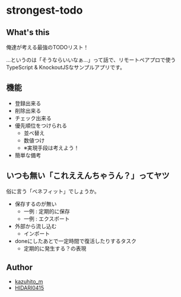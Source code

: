 # strongest-todo

## What's this

俺達が考える最強のTODOリスト！

…というのは「そうならいいなぁ…」って話で、リモートペアプロで使うTypeScript & KnockoutJSなサンプルアプリです。


## 機能

- 登録出来る
- 削除出来る
- チェック出来る
- 優先順位をつけられる
  - 並べ替え
  - 数値つけ
  - ※実現手段は考えよう！
- 簡単な備考

## いつも無い「これええんちゃうん？」ってヤツ

俗に言う「ベネフィット」でしょうか。

- 保存するのが無い
  - 一例 : 定期的に保存
  - 一例 : エクスポート
- 外部から流し込む
  - インポート
- doneにしたあとで一定時間で復活したりするタスク
  - 定期的に発生する？の表現

## Author

+ [kazuhito_m](https://twitter.com/kazuhito_m)
+ [HIDARI0415](https://twitter.com/HIDARI0415)
